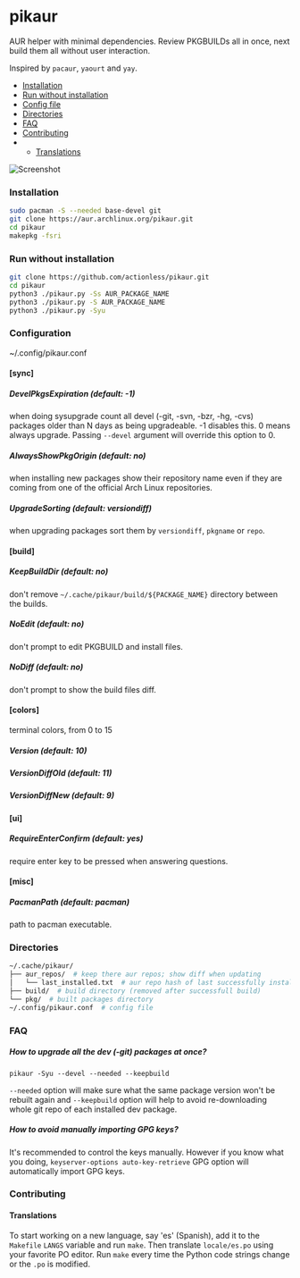# pikaur

AUR helper with minimal dependencies. Review PKGBUILDs all in once, next build them all without user interaction.

Inspired by `pacaur`, `yaourt` and `yay`.

* [Installation](#installation "")
* [Run without installation](#run-without-installation "")
* [Config file](#configuration "")
* [Directories](#directories "")
* [FAQ](#faq "")
* [Contributing](#contributing "")
* - [Translations](#translations "")

![Screenshot](https://github.com/actionless/pikaur/blob/master/screenshots/package_update.png "Screenshot")


### Installation

```sh
sudo pacman -S --needed base-devel git
git clone https://aur.archlinux.org/pikaur.git
cd pikaur
makepkg -fsri
```


### Run without installation

```sh
git clone https://github.com/actionless/pikaur.git
cd pikaur
python3 ./pikaur.py -Ss AUR_PACKAGE_NAME
python3 ./pikaur.py -S AUR_PACKAGE_NAME
python3 ./pikaur.py -Syu
```



### Configuration

~/.config/pikaur.conf


#### [sync]

##### DevelPkgsExpiration (default: -1)
when doing sysupgrade count all devel (-git, -svn, -bzr, -hg, -cvs) packages older than N days as being upgradeable.
-1 disables this.
0 means always upgrade.
Passing `--devel` argument will override this option to 0.

##### AlwaysShowPkgOrigin (default: no)
when installing new packages show their repository name even if they are coming from one of the official Arch Linux repositories.

##### UpgradeSorting (default: versiondiff)
when upgrading packages sort them by `versiondiff`, `pkgname` or `repo`.


#### [build]

##### KeepBuildDir (default: no)
don't remove `~/.cache/pikaur/build/${PACKAGE_NAME}` directory between the builds.

##### NoEdit (default: no)
don't prompt to edit PKGBUILD and install files.

##### NoDiff (default: no)
don't prompt to show the build files diff.

#### [colors]

terminal colors, from 0 to 15

##### Version (default: 10)
##### VersionDiffOld (default: 11)
##### VersionDiffNew (default: 9)


#### [ui]

##### RequireEnterConfirm (default: yes)
require enter key to be pressed when answering questions.


#### [misc]

##### PacmanPath (default: pacman)
path to pacman executable.






### Directories

```sh
~/.cache/pikaur/
├── aur_repos/  # keep there aur repos; show diff when updating
│   └── last_installed.txt  # aur repo hash of last successfully installed package
├── build/  # build directory (removed after successfull build)
└── pkg/  # built packages directory
~/.config/pikaur.conf  # config file
```

### FAQ

##### How to upgrade all the dev (-git) packages at once?

`pikaur -Syu --devel --needed --keepbuild`

`--needed` option will make sure what the same package version won't be rebuilt again
and `--keepbuild` option will help to avoid re-downloading whole git repo of each installed dev package.

##### How to avoid manually importing GPG keys?

It's recommended to control the keys manually. However if you know what you doing, `keyserver-options auto-key-retrieve` GPG option will automatically import GPG keys.


### Contributing

#### Translations

To start working on a new language, say 'es' (Spanish), add it to the
`Makefile` `LANGS` variable and run `make`. Then translate `locale/es.po` using
your favorite PO editor. Run `make` every time the Python code strings change
or the `.po` is modified.
